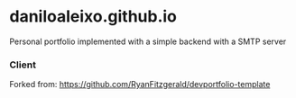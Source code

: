 # daniloaleixo.github.io
Personal portfolio implemented with a simple backend with a SMTP server

### Client
Forked from: https://github.com/RyanFitzgerald/devportfolio-template



